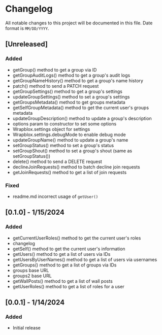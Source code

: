 # Changelog

All notable changes to this project will be documented in this file.
Date format is `MM/DD/YYYY`.

## [Unreleased]

### Added

- getGroup() method to get a group via ID
- getGroupAuditLogs() method to get a group's audit logs
- getGroupNameHistory() method to get a group's name history
- patch() method to send a PATCH request
- getGroupSettings() method to get a group's settings
- updateGroupSettings() method to set a group's settings
- getGroupsMetadata() method to get groups metadata
- getSelfGroupMetadata() method to get the current user's groups metadata
- updateGroupDescription() method to update a group's description
- options param to constructor to set some options
- Wrapblox.settings object for settings
- Wrapblox.settings.debugMode to enable debug mode
- updateGroupName() method to update a group's name
- setGroupStatus() method to set a group's status
- setGroupShout() method to set a group's shout (same as setGroupStatus())
- delete() method to send a DELETE request
- declineJoinRequests() method to batch decline join requests
- getJoinRequests() method to get a list of join requests

### Fixed

- readme.md incorrect usage of `getUser()`


## [0.1.0] - 1/15/2024

### Added

- getCurrentUserRoles() method to get the current user's roles
- changelog
- getSelf() method to get the current user's information
- getUsers() method to get a list of users via IDs
- getUsersByUserNames() method to get a list of users via usernames
- getGroups() method to get a list of groups via IDs
- groups base URL
- groups2 base URL
- getWallPosts() method to get a list of wall posts
- getUserRoles() method to get a list of roles for a user

## [0.0.1] - 1/14/2024

### Added

- Initial release
